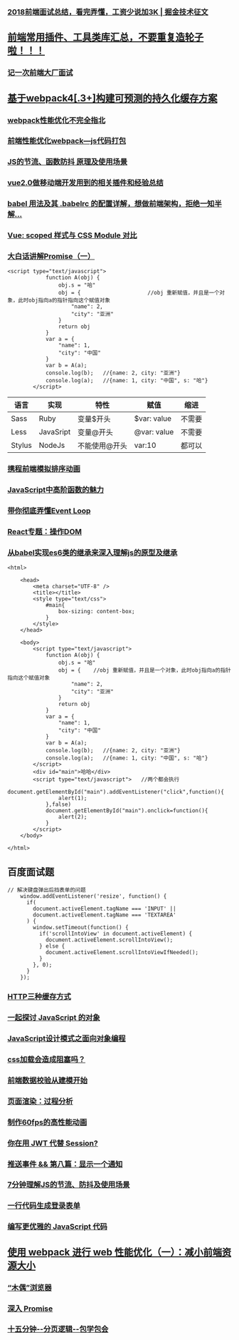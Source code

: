 ### [2018前端面试总结，看完弄懂，工资少说加3K | 掘金技术征文](https://juejin.im/post/5b94d8965188255c5a0cdc02)
## [前端常用插件、工具类库汇总，不要重复造轮子啦！！！](https://juejin.im/post/5ba7d5dd5188255c6140cc9d)
### [记一次前端大厂面试](https://juejin.im/post/5b9770056fb9a05d2f3692ce)
## [基于webpack4[.3+]构建可预测的持久化缓存方案](https://juejin.im/post/5b977a19f265da0ac4469057)
### [webpack性能优化不完全指北](https://juejin.im/post/5b8ac03ff265da431c627f8e)
### [前端性能优化webpack—js代码打包](https://juejin.im/post/5b9550806fb9a05cff31f7b3)
### [JS的节流、函数防抖 原理及使用场景](https://juejin.im/post/5b961773f265da0a9e52f0e3#comment)
### [vue2.0做移动端开发用到的相关插件和经验总结](https://juejin.im/post/5b80f4e36fb9a019ce148fe9)
### [babel 用法及其 .babelrc 的配置详解，想做前端架构，拒绝一知半解...](http://www.cnblogs.com/jiebba/p/9613248.html)
### [Vue: scoped 样式与 CSS Module 对比](https://juejin.im/post/5b9556446fb9a05d1b2e3613)
### [大白话讲解Promise（一）](https://www.cnblogs.com/lvdabao/p/es6-promise-1.html)
```
<script type="text/javascript">
			function A(obj) {
				obj.s = "哈"
				obj = {                     //obj 重新赋值，并且是一个对象，此时obj指向a的指针指向这个赋值对象
					"name": 2,
					"city": "亚洲"
				}
				return obj
			}
			var a = {
				"name": 1,
				"city": "中国"
			}
			var b = A(a);
			console.log(b);   //{name: 2, city: "亚洲"}
			console.log(a);   //{name: 1, city: "中国", s: "哈"}
		</script>
```
|语言	 | 实现	|特性	         |赋值	   |缩进  |
 | ------  | ------ | ------      | ------     |------     |
 |Sass	   |Ruby	|变量$开头     |	$var: value |	不需要 |
 |Less	   |JavaSript	|变量@开头 |	@var: value	|不需要 |
 |Stylus   |NodeJs	|不能使用@开头 |	var:10	   |都可以 |
 ### [携程前端模拟排序动画](https://juejin.im/post/5b8fcaaee51d450e44378a5f)
### [JavaScript中高阶函数的魅力](https://juejin.im/post/5b8c8a6951882542ee717c86)
### [带你彻底弄懂Event Loop](https://juejin.im/post/5b8f76675188255c7c653811)
### [React专题：操作DOM](https://juejin.im/post/5b907ad65188255c38533bbf)
### [从babel实现es6类的继承来深入理解js的原型及继承](https://juejin.im/post/5b8d239b51882542d23a2a05)
```
<html>

	<head>
		<meta charset="UTF-8" />
		<title></title>
		<style type="text/css">
			#main{
				box-sizing: content-box;
			}
		</style>
	</head>

	<body>
		<script type="text/javascript">
			function A(obj) {
				obj.s = "哈"
				obj = {    //obj 重新赋值，并且是一个对象，此时obj指向a的指针指向这个赋值对象
					"name": 2,
					"city": "亚洲"
				}
				return obj
			}
			var a = {
				"name": 1,
				"city": "中国"
			}
			var b = A(a);
			console.log(b);   //{name: 2, city: "亚洲"}
			console.log(a);   //{name: 1, city: "中国", s: "哈"}
		</script>
        <div id="main">哈哈</div>
        <script type="text/javascript">   //两个都会执行
        	document.getElementById("main").addEventListener("click",function(){
        		alert(1);
        	},false)
        	document.getElementById("main").onclick=function(){
        		alert(2);
        	}
        </script>
	</body>

</html>
```
## 百度面试题
```
// 解决键盘弹出后挡表单的问题
    window.addEventListener('resize', function() {
      if(
        document.activeElement.tagName === 'INPUT' ||
        document.activeElement.tagName === 'TEXTAREA'
      ) {
        window.setTimeout(function() {
          if('scrollIntoView' in document.activeElement) {
            document.activeElement.scrollIntoView();
          } else {
            document.activeElement.scrollIntoViewIfNeeded();
          }
        }, 0);
      }
    });
```
### [HTTP三种缓存方式](https://juejin.im/post/5b8d10c66fb9a019f82fc16e)
### [一起探讨 JavaScript 的对象](https://juejin.im/post/5b8b3f5ee51d4538a7520e05)
### [JavaScript设计模式之面向对象编程](https://juejin.im/post/5b87b393e51d4557631bf5f0)
### [css加载会造成阻塞吗？](https://juejin.im/post/5b88ddca6fb9a019c7717096)
### [前端数据校验从建模开始](https://juejin.im/post/5b87c8a5e51d4538e41067a8)
### [页面渲染：过程分析](https://juejin.im/post/5b879d0fe51d4538843631c1)
### [制作60fps的高性能动画](https://juejin.im/post/5b8d032f6fb9a019e04eb969)
### [你在用 JWT 代替 Session?](https://juejin.im/post/5b8a99f3e51d4538bf55dbf9)
### [推送事件 && 第八篇：显示一个通知](https://juejin.im/post/5b8d10cd6fb9a019fd147510)
### [7分钟理解JS的节流、防抖及使用场景](https://juejin.im/post/5b8de829f265da43623c4261)
### [一行代码生成登录表单](https://docs.authing.cn/#/quick_start/login-form)
### [编写更优雅的 JavaScript 代码](https://juejin.im/post/5b8fd36fe51d450e6475a92d)
## [使用 webpack 进行 web 性能优化（一）：减小前端资源大小](https://juejin.im/post/5b976f4b5188255c865e0240)
### [“木偶”浏览器](https://juejin.im/post/5b9648e7e51d450e6321e3c5)
### [深入 Promise](https://juejin.im/post/5b95d196e51d450e41151e61)
### [十五分钟--分页逻辑--包学包会](https://juejin.im/post/5ba49868e51d450e664b4407)
